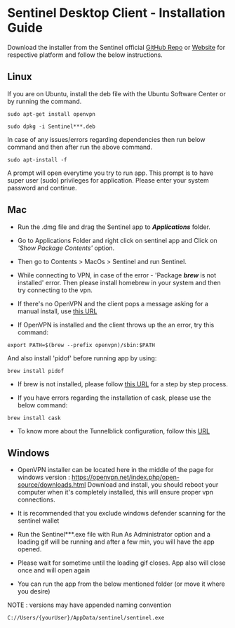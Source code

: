 Sentinel Desktop Client - Installation Guide
===

Download the installer from the Sentinel official [GitHub Repo](https://github.com/sentinel-official/sentinel/releases) or [Website](https://sentinelgroup.io) for respective platform and follow the below instructions.

Linux
---

If you are on Ubuntu, install the deb file with the Ubuntu Software Center or by running the command.

```
sudo apt-get install openvpn
```

```
sudo dpkg -i Sentinel***.deb
```

In case of any issues/errors regarding dependencies then run below command and then after run the above command.

```
sudo apt-install -f
```

A prompt will open everytime you try to run app. This prompt is to have super user (sudo) privileges for application. Please enter your system password and continue.



Mac
---

- Run the .dmg file and drag the Sentinel app to ***Applications*** folder.

- Go to Applications Folder and right click on sentinel app and Click on *'Show Package Contents'* option.

- Then go to Contents > MacOs > Sentinel and run Sentinel.

- While connecting to VPN, in case of the error - 'Package ***brew*** is not installed' error. Then please install homebrew in your system and then try connecting to the vpn.

- If there's no OpenVPN and the client pops a message asking for a manual install, use [this URL](https://openvpn.net/index.php/access-server/docs/admin-guides/183-how-to-connect-to-access-server-from-a-mac.html)

- If OpenVPN is installed and the client throws up the an error, try this command: 

```
export PATH=$(brew --prefix openvpn)/sbin:$PATH
````

And also install 'pidof' before running app by using:

````
brew install pidof
````

- If brew is not installed, please follow [this URL](https://www.howtogeek.com/211541/homebrew-for-os-x-easily-installs-desktop-apps-and-terminal-utilities/) for a step by step process.

- If you have errors regarding the installation of cask, please use the below command:

````
brew install cask
````
- To know more about the Tunnelblick configuration, follow this [URL](https://tunnelblick.net/cFileLocations.html)


Windows
---

- OpenVPN installer can be located here in the middle of the page for windows version : https://openvpn.net/index.php/open-source/downloads.html
  Download and install, you should reboot your computer when it's completely installed, this will ensure proper vpn connections. 

- It is recommended that you exclude windows defender scanning for the sentinel wallet 
- Run the Sentinel***.exe file with Run As Administrator option and a loading gif will be running and after a few min, you will have the app opened.

- Please wait for sometime until the loading gif closes. App also will close once and will open again

- You can run the app from the below mentioned folder (or move it where you desire)

NOTE : versions may have appended naming convention

````
C://Users/{yourUser}/AppData/sentinel/sentinel.exe
`````
